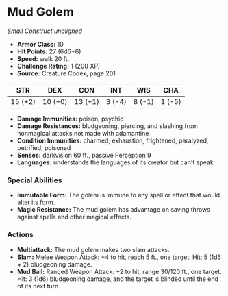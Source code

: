 # Mud Golem

*Small* *Construct* *unaligned*

- **Armor Class:** 10
- **Hit Points:** 27 (6d6+6)
- **Speed:** walk 20 ft.
- **Challenge Rating:** 1 (200 XP)
- **Source:** Creature Codex, page 201

| STR | DEX | CON | INT | WIS | CHA |
| --- | --- | --- | --- | --- | --- |
| 15 (+2) | 10 (+0) | 13 (+1) | 3 (-4) | 8 (-1) | 1 (-5) |

- **Damage Immunities:** poison, psychic
- **Damage Resistances:** bludgeoning, piercing, and slashing from nonmagical attacks not made with adamantine
- **Condition Immunities:** charmed, exhaustion, frightened, paralyzed, petrified, poisoned
- **Senses:** darkvision 60 ft., passive Perception 9
- **Languages:** understands the languages of its creator but can't speak

### Special Abilities

- **Immutable Form:** The golem is immune to any spell or effect that would alter its form.
- **Magic Resistance:** The mud golem has advantage on saving throws against spells and other magical effects.

### Actions

- **Multiattack:** The mud golem makes two slam attacks.
- **Slam:** Melee Weapon Attack: +4 to hit, reach 5 ft., one target. Hit: 5 (1d6 + 2) bludgeoning damage.
- **Mud Ball:** Ranged Weapon Attack: +2 to hit, range 30/120 ft., one target. Hit: 3 (1d6) bludgeoning damage, and the target is blinded until the end of its next turn.


